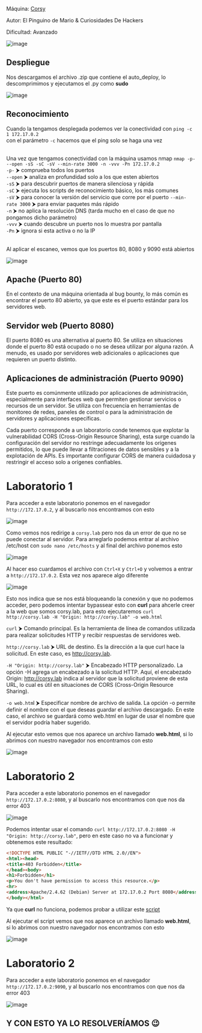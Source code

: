 Máquina: [Corsy](https://bugbountylabs.com/)

Autor: El Pinguino de Mario & Curiosidades De Hackers

Dificultad: Avanzado

![image](images/corsy.PNG)

## Despliegue

Nos descargamos el archivo .zip que contiene el auto_deploy, lo descomprimimos y ejecutamos el .py como **sudo**

![image](images/despliegue.PNG)


## Reconocimiento

Cuando la tengamos desplegada podemos ver la conectividad con ```ping -c 1 172.17.0.2``` 
<br>
con el parámetro `-c` hacemos que el ping solo se haga una vez<br>
<br>


Una vez que tengamos conectividad con la máquina usamos nmap ```nmap -p- --open -sS -sC -sV --min-rate 3000 -n -vvv -Pn 172.17.0.2``` <br>
`-p-` ⮞ comprueba todos los puertos <br>
`--open` ⮞ analiza en profundidad solo a los que esten abiertos <br>
`-sS` ⮞ para descubrir puertos de manera silenciosa y rápida <br> 
`-sC` ⮞ ejecuta los scripts de reconocimiento básico, los más comunes <br> 
`-sV` ⮞ para conocer la versión del servicio que corre por el puerto
`--min-rate 3000` ⮞ para enviar paquetes más rápido <br> 
`-n` ⮞ no aplica la resolución DNS (tarda mucho en el caso de que no pongamos dicho parámetro)<br> 
`-vvv` ⮞ cuando descubre un puerto nos lo muestra por pantalla <br> 
`-Pn` ⮞ ignora si esta activa o no la IP<br> 
<br>

Al aplicar el escaneo, vemos que los puertos 80, 8080 y 9090 está abiertos
<br>

![image](images/nmap.PNG)
<br>

## Apache (Puerto 80)

En el contexto de una máquina orientada al bug bounty, lo más común es encontrar el puerto 80 abierto, ya que este es el puerto estándar para los servidores web.

## Servidor web (Puerto 8080)

El puerto 8080 es una alternativa al puerto 80. Se utiliza en situaciones donde el puerto 80 está ocupado o no se desea utilizar por alguna razón. A menudo, es usado por servidores web adicionales o aplicaciones que requieren un puerto distinto.

## Aplicaciones de administración (Puerto 9090)

Este puerto es comúnmente utilizado por aplicaciones de administración, especialmente para interfaces web que permiten gestionar servicios o recursos de un servidor. Se utiliza con frecuencia en herramientas de monitoreo de redes, paneles de control o para la administración de servidores y aplicaciones específicas.

Cada puerto corresponde a un laboratorio conde tenemos que explotar la vulnerabilidad CORS (Cross-Origin Resource Sharing), esta surge cuando la configuración del servidor no restringe adecuadamente los orígenes permitidos, lo que puede llevar a filtraciones de datos sensibles y a la explotación de APIs. Es importante configurar CORS de manera cuidadosa y restringir el acceso solo a orígenes confiables.

# Laboratorio 1

Para acceder a este laboratorio ponemos en el navegador `http://172.17.0.2`, y al buscarlo nos encontramos con esto

![image](images/inicio1.PNG)

Como vemos nos redirige a `corsy.lab` pero nos da un error de que no se puede conectar al servidor. Para arreglarlo podemos entrar al archivo /etc/host con `sudo nano /etc/hosts` y al final del archivo ponemos esto

![image](images/pista1.PNG)

Al hacer eso cuardamos el archivo con `Ctrl+X` y `Ctrl+O` y volvemos a entrar a `http://172.17.0.2`. Esta vez nos aparece algo diferente

![image](images/403.1.PNG)

Esto nos indica que se nos está bloqueando la conexión y que no podemos acceder, pero podemos intentar bypassear esto con **curl** para ahcerle creer a la web que somos corsy.lab, para esto ejecutaremos `curl http://corsy.lab -H "Origin: http://corsy.lab" -o web.html`

`curl` ⮞ Comando principal. Es la herramienta de línea de comandos utilizada para realizar solicitudes HTTP y recibir respuestas de servidores web.

`http://corsy.lab` ⮞ URL de destino. Es la dirección a la que curl hace la solicitud. En este caso, es http://corsy.lab.

`-H "Origin: http://corsy.lab"` ⮞ Encabezado HTTP personalizado. La opción -H agrega un encabezado a la solicitud HTTP. Aquí, el encabezado Origin: http://corsy.lab indica al servidor que la solicitud proviene de esta URL, lo cual es útil en situaciones de CORS (Cross-Origin Resource Sharing).

`-o web.htm`l ⮞ Especificar nombre de archivo de salida. La opción -o permite definir el nombre con el que deseas guardar el archivo descargado. En este caso, el archivo se guardará como web.html en lugar de usar el nombre que el servidor podría haber sugerido.

Al ejecutar esto vemos que nos aparece un archivo llamado **web.html**, si lo abrimos con nuestro navegador nos encontramos con esto

![image](images/sol1.PNG)



# Laboratorio 2

Para acceder a este laboratorio ponemos en el navegador `http://172.17.0.2:8080`, y al buscarlo nos encontramos con que nos da error 403

![image](images/inicio2.PNG)

Podemos intentar usar el comando `curl http://172.17.0.2:8080 -H "Origin: http://corsy.lab"`, pero en este caso no va a funcionar y obtenemos este resultado:

```html
<!DOCTYPE HTML PUBLIC "-//IETF//DTD HTML 2.0//EN">
<html><head>
<title>403 Forbidden</title>
</head><body>
<h1>Forbidden</h1>
<p>You don't have permission to access this resource.</p>
<hr>
<address>Apache/2.4.62 (Debian) Server at 172.17.0.2 Port 8080</address>
</body></html>
```

Ya que **curl** no funciona, podemos probar a utilizar este [script](https://github.com/Santitub/Bountyscripts/blob/main/cors.py)

Al ejecutar el script vemos que nos aparece un archivo llamado **web.html**, si lo abrimos con nuestro navegador nos encontramos con esto

![image](images/sol2.PNG)


# Laboratorio 2

Para acceder a este laboratorio ponemos en el navegador `http://172.17.0.2:9090`, y al buscarlo nos encontramos con que nos da error 403

![image](images/inicio2.PNG)

## Y CON ESTO YA LO RESOLVERÍAMOS 😉
